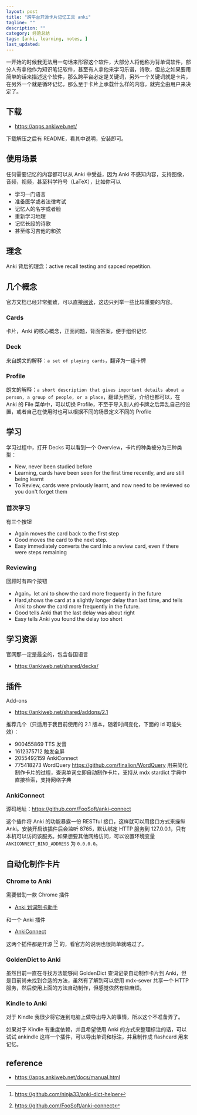 ```yaml
---
layout: post
title: "跨平台开源卡片记忆工具 anki"
tagline: ""
description: ""
category: 经验总结
tags: [anki, learning, notes, ]
last_updated:
---
```


一开始的时候我无法用一句话来形容这个软件，大部分人将他称为背单词软件，部分人有拿他作为知识笔记软件，甚至有人拿他来学习乐谱，诗歌，但总之如果要用简单的话来描述这个软件，那么跨平台必定是关键词，另外一个关键词就是卡片，在另外一个就是循环记忆，那么至于卡片上承载什么样的内容，就完全由用户来决定了。

## 下载

- <https://apps.ankiweb.net/>

下载解压之后有 README，看其中说明，安装即可。

## 使用场景
任何需要记忆的内容都可以从 Anki 中受益，因为 Anki 不感知内容，支持图像，音频，视频，甚至科学符号（LaTeX），比如你可以

- 学习一门语言
- 准备医学或者法律考试
- 记忆人的名字或者脸
- 重新学习地理
- 记忆长段的诗歌
- 甚至练习吉他的和弦

## 理念
Anki 背后的理念：active recall testing and sapced repetition.

## 几个概念
官方文档已经非常细致，可以直接[阅读](https://apps.ankiweb.net/docs/manual.html)，这边只列举一些比较重要的内容。

### Cards
卡片，Anki 的核心概念，正面问题，背面答案，便于组织记忆

### Deck
来自朗文的解释：`a set of playing cards`，翻译为一组卡牌

### Profile
朗文的解释：`a short description that gives important details about a person, a group of people, or a place`，翻译为档案，介绍也都可以，在 Anki 的 File 菜单中，可以切换 Profile，不至于导入别人的卡牌之后弄乱自己的设置，或者自己在使用时也可以根据不同的场景定义不同的 Profile

## 学习
学习过程中，打开 Decks 可以看到一个 Overview，卡片的种类被分为三种类型：

- New, never been studied before
- Learning, cards have been seen for the first time recently, and are still being learnt
- To Review, cards were prviously learnt, and now need to be reviewed so you don't forget them

### 首次学习
有三个按钮

- Again moves the card back to the first step
- Good moves the card to the next step.
- Easy immediately converts the card into a review card, even if there were steps remaining

### Reviewing
回顾时有四个按钮

- Again，let ani to show the card more frequently in the future
- Hard,shows the card at a slightly longer delay than last time, and tells Anki to show the card more frequently in the future.
- Good tells Anki that the last delay was about right
- Easy tells Anki you found the delay too short

## 学习资源

官网那一定是最全的，包含各国语言

- <https://ankiweb.net/shared/decks/>

## 插件

Add-ons

- <https://ankiweb.net/shared/addons/2.1>

推荐几个（只适用于我目前使用的 2.1 版本，随着时间变化，下面的 id 可能失效）：

- 900455869   TTS 发音
- 1612375712  触发全屏
- 2055492159 AnkiConnect
- 775418273 WordQuery <https://github.com/finalion/WordQuery> 用来简化制作卡片的过程，查询单词立即自动制作卡片，支持从 mdx stardict 字典中直接检索，支持网络字典

### AnkiConnect
源码地址：<https://github.com/FooSoft/anki-connect>

这个插件将 Anki 的功能暴露一份 RESTful 接口，这样就可以用接口方式来操纵 Anki。安装开启该插件后会监听 8765，默认绑定 HTTP 服务到 127.0.0.1，只有本机可以访问该服务。如果想要其他网络访问，可以设置环境变量 `ANKICONNECT_BIND_ADDRESS` 为 `0.0.0.0`。



## 自动化制作卡片

### Chrome to Anki
需要借助一款 Chrome 插件

- [Anki 划词制卡助手](https://chrome.google.com/webstore/detail/ajencmdaamfnkgilhpgkepfhfgjfplnn)

和一个 Anki 插件

- [AnkiConnect](https://ankiweb.net/shared/info/2055492159)

这两个插件都是开源 [^1][^2] 的，看官方的说明也很简单就略过了。

[^1]: https://github.com/ninja33/anki-dict-helper
[^2]: https://github.com/FooSoft/anki-connect

### GoldenDict to Anki
虽然目前一直在寻找方法能够间 GoldenDict 查词记录自动制作卡片到 Anki，但是目前尚未找到合适的方法，虽然有了解到可以使用 mdx-sever 共享一个 HTTP 服务，然后使用上面的方法自动制作，但感觉依然有些麻烦。

### Kindle to Anki
对于 Kindle 我很少将它连到电脑上做导出导入的事情，所以这个不准备弄了。

如果对于 Kindle 有重度依赖，并且希望使用 Anki 的方式来整理标注的话，可以试试 ankindle 这样一个插件，可以导出单词和标注，并且制作成 flashcard 用来记忆。

## reference

- <https://apps.ankiweb.net/docs/manual.html>
